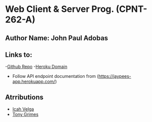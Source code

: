# Web Client & Server Prog. (CPNT-262-A)

## Author Name: John Paul Adobas

## Links to:
-[Github Repo](https://github.com/jaypee06/cpnt262-a5.git)
-[Heroku Domain](https://jaypees-app.herokuapp.com)
    


- Follow API endpoint documentation from (https://jaypees-app.herokuapp.com/)


## Atrributions

- [Icah Velga](https://github.com/Icahpv)
- [Tony Grimes](https://github.com/acidtone)
    


